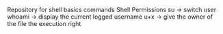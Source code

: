 Repository for shell basics commands
Shell Permissions
su -> switch user
whoami -> display the current logged username
u+x -> give the owner of the file the execution right